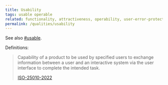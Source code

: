 ```yaml
---
title: Usability
tags: usable operable
related: functionality, attractiveness, operability, user-error-protection, user-engagement, ease-of-use
permalink: /qualities/usability
---
```



See also [#usable](/tag-usable).


Definitions:

>Capability of a product to be used by specified users to exchange information between a user and an interactive system via the user interface to complete the intended task.
>
>[ISO-25010-2022](/references/#iso-25010-2022)


